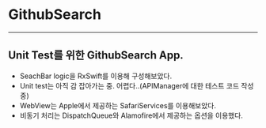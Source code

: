 # GithubSearch
---

## Unit Test를 위한 GithubSearch App.

- SeachBar logic을 RxSwift를 이용해 구성해보았다.
- Unit test는 아직 감 잡아가는 중. 어렵다..(APIManager에 대한 테스트 코드 작성 중)
- WebView는 Apple에서 제공하는 SafariServices를 이용해보았다. 
- 비동기 처리는 DispatchQueue와 Alamofire에서 제공하는 옵션을 이용했다.
